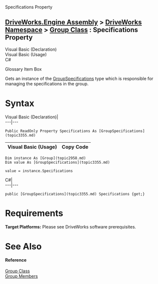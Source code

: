 Specifications Property   
  
[DriveWorks.Engine Assembly](topic2156.md) > [DriveWorks Namespace](topic2159.md) > [Group Class](topic2958.md) : Specifications Property  
---  
  
Visual Basic (Declaration)    
Visual Basic (Usage)    
C# 

Glossary Item Box

Gets an instance of the [GroupSpecifications](topic3355.md) type which is responsible for managing the specifications in the group. 

# Syntax

Visual Basic (Declaration)|   
---|---  
      
    
    Public ReadOnly Property Specifications As [GroupSpecifications](topic3355.md)  
  
Visual Basic (Usage)| Copy Code  
---|---  
      
    
    Dim instance As [Group](topic2958.md)
    Dim value As [GroupSpecifications](topic3355.md)
     
    value = instance.Specifications  
  
C#|   
---|---  
      
    
    public [GroupSpecifications](topic3355.md) Specifications {get;}  
  
# Requirements

**Target Platforms:** Please see DriveWorks software prerequisites.

# See Also

#### Reference

[Group Class](topic2958.md)   
[Group Members](topic2959.md)


